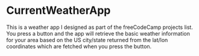 # CurrentWeatherApp
This is a weather app I designed as part of the freeCodeCamp projects list. You press a button and the app will retrieve the basic weather information for your area based on the US city/state returned from the lat/lon coordinates which are fetched when you press the button. 
